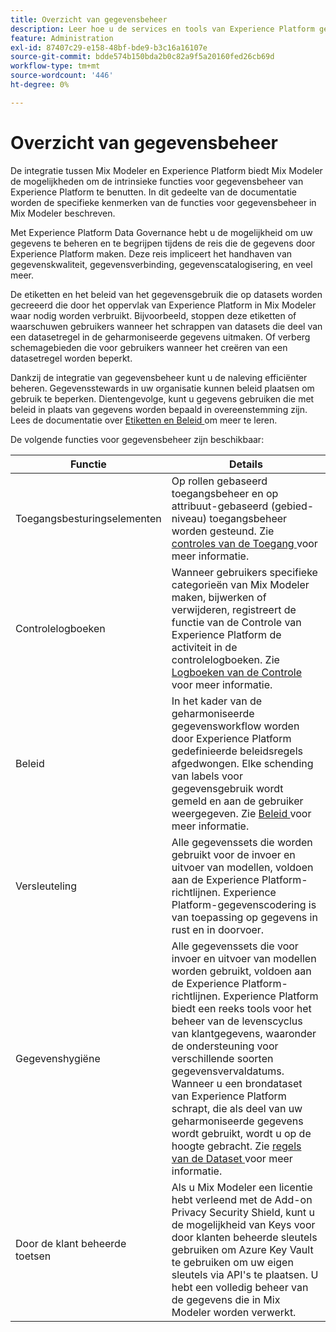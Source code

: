 ```yaml
---
title: Overzicht van gegevensbeheer
description: Leer hoe u de services en tools van Experience Platform gebruikt waarmee u uw verzamelde ervaringsgegevens kunt beheren. Zo, volgt u uw bedrijfspraktijken, wettelijke verplichtingen, en ontwikkelingsproces.
feature: Administration
exl-id: 87407c29-e158-48bf-bde9-b3c16a16107e
source-git-commit: bdde574b150bda2b0c82a9f5a20160fed26cb69d
workflow-type: tm+mt
source-wordcount: '446'
ht-degree: 0%

---
```


# Overzicht van gegevensbeheer

De integratie tussen Mix Modeler en Experience Platform biedt Mix Modeler de mogelijkheden om de intrinsieke functies voor gegevensbeheer van Experience Platform te benutten. In dit gedeelte van de documentatie worden de specifieke kenmerken van de functies voor gegevensbeheer in Mix Modeler beschreven.

Met Experience Platform Data Governance hebt u de mogelijkheid om uw gegevens te beheren en te begrijpen tijdens de reis die de gegevens door Experience Platform maken. Deze reis impliceert het handhaven van gegevenskwaliteit, gegevensverbinding, gegevenscatalogisering, en veel meer.

De etiketten en het beleid van het gegevensgebruik die op datasets worden gecreeerd die door het oppervlak van Experience Platform in Mix Modeler waar nodig worden verbruikt. Bijvoorbeeld, stoppen deze etiketten of waarschuwen gebruikers wanneer het schrappen van datasets die deel van een datasetregel in de geharmoniseerde gegevens uitmaken. Of verberg schemagebieden die voor gebruikers wanneer het creëren van een datasetregel worden beperkt.

Dankzij de integratie van gegevensbeheer kunt u de naleving efficiënter beheren. Gegevensstewards in uw organisatie kunnen beleid plaatsen om gebruik te beperken. Dientengevolge, kunt u gegevens gebruiken die met beleid in plaats van gegevens worden bepaald in overeenstemming zijn. Lees de documentatie over [ Etiketten en Beleid ](https://experienceleague.adobe.com/nl/docs/analytics-platform/using/cja-dataviews/data-governance) om meer te leren.

De volgende functies voor gegevensbeheer zijn beschikbaar:

| Functie | Details |
|---|---|
| Toegangsbesturingselementen | Op rollen gebaseerd toegangsbeheer en op attribuut-gebaseerd (gebied-niveau) toegangsbeheer worden gesteund. Zie [ controles van de Toegang ](access-controls.md) voor meer informatie. |
| Controlelogboeken | Wanneer gebruikers specifieke categorieën van Mix Modeler maken, bijwerken of verwijderen, registreert de functie van de Controle van Experience Platform de activiteit in de controlelogboeken. Zie [ Logboeken van de Controle ](audit-logs.md) voor meer informatie. |
| Beleid | In het kader van de geharmoniseerde gegevensworkflow worden door Experience Platform gedefinieerde beleidsregels afgedwongen. Elke schending van labels voor gegevensgebruik wordt gemeld en aan de gebruiker weergegeven. Zie [ Beleid ](policies.md) voor meer informatie. |
| Versleuteling | Alle gegevenssets die worden gebruikt voor de invoer en uitvoer van modellen, voldoen aan de Experience Platform-richtlijnen. Experience Platform-gegevenscodering is van toepassing op gegevens in rust en in doorvoer. |
| Gegevenshygiëne | Alle gegevenssets die voor invoer en uitvoer van modellen worden gebruikt, voldoen aan de Experience Platform-richtlijnen. Experience Platform biedt een reeks tools voor het beheer van de levenscyclus van klantgegevens, waaronder de ondersteuning voor verschillende soorten gegevensvervaldatums. Wanneer u een brondataset van Experience Platform schrapt, die als deel van uw geharmoniseerde gegevens wordt gebruikt, wordt u op de hoogte gebracht. Zie [ regels van de Dataset ](/help/harmonize-data/dataset-rules.md) voor meer informatie. |
| Door de klant beheerde toetsen | Als u Mix Modeler een licentie hebt verleend met de Add-on Privacy Security Shield, kunt u de mogelijkheid van Keys voor door klanten beheerde sleutels gebruiken om Azure Key Vault te gebruiken om uw eigen sleutels via API&#39;s te plaatsen. U hebt een volledig beheer van de gegevens die in Mix Modeler worden verwerkt. |
